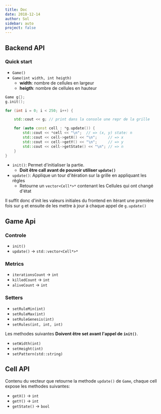 ```yaml
---
title: Doc
date: 2018-12-14
author: Sol
sidebar: auto
project: false
---
```


## Backend API

### Quick start

* `Game()`
* `Game(int width, int heigth)`
  * **width**: nombre de cellules en largeur
  * **heigth**: nombre de cellules en hauteur

```cpp
Game g{};
g.init();

for (int i = 0; i < 250; i++) {

    std::cout << g; // print dans la console une repr de la grille

    for (auto const cell : *g.update()) {
        std::cout << *cell << "\n";  // => (x, y) state: n
        std::cout << cell->getX() << "\n";     // => x
        std::cout << cell->getY() << "\n";     // => y
        std::cout << cell->getState() << "\n"; // => n
    }
}
```

* `init()`: Permet d'initialiser la partie. 
  * **Doit être call avant de pouvoir utiliser `update()`**
* `update()`: Applique un tour d'itération sur la grille en appliquant les rêgles
  * Retourne un `vector<Cell*>*` contenant les Cellules qui ont changé d'état

Il suffit donc d'init les valeurs initiales du frontend en itérant une première fois sur `g` et ensuite de les mettre à jour à chaque appel de `g.update()`

## Game Api

### Controle

* `init()`
* `update()` -> `std::vector<Cell*>*`

### Metrics

* `iterationsCount` -> `int`
* `killedCount` -> `int`
* `aliveCount` -> `int`

### Setters

* `setRuleMin(int)`
* `setRuleMax(int)`
* `setRuleGenesis(int)`
* `setRules(int, int, int)`

Les methodes suivantes **Doivent être set avant l'appel de `init()`**.

* `setWidth(int)`
* `setHeight(int)`
* `setPattern(std::string)`

## Cell API

Contenu du vecteur que retourne la methode `update()` de `Game`, chaque cell expose les methodes suivantes:

* `getX()` -> `int`
* `getY()` -> `int`
* `getState()` -> `bool`


